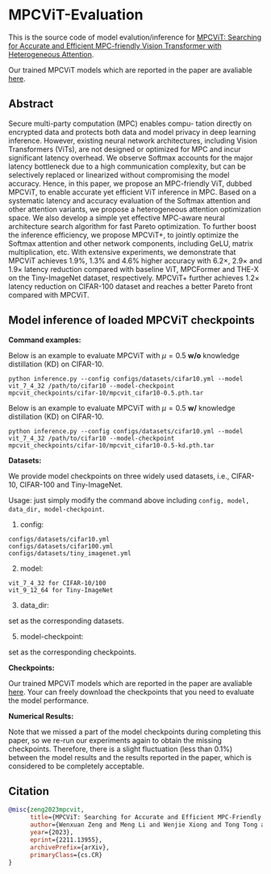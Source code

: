 # MPCViT-Evaluation
This is the source code of model evalution/inference for [MPCViT: Searching for Accurate and Efficient MPC-friendly Vision Transformer with Heterogeneous Attention](https://arxiv.org/pdf/2211.13955.pdf).

Our trained MPCViT models which are reported in the paper are avaliable [here](https://drive.google.com/drive/folders/1YFICe9me9LY3F37uG0YGXw7_52HA3bFL?usp=sharing).

## Abstract
Secure multi-party computation (MPC) enables compu- tation directly on encrypted data and protects both data and model privacy in deep learning inference. However, existing neural network architectures, including Vision Transformers (ViTs), are not designed or optimized for MPC and incur significant latency overhead. We observe Softmax accounts for the major latency bottleneck due to a high communication complexity, but can be selectively replaced or linearized without compromising the model accuracy. Hence, in this paper, we propose an MPC-friendly ViT, dubbed MPCViT, to enable accurate yet efficient ViT inference in MPC. Based on a systematic latency and accuracy evaluation of the Softmax attention and other attention variants, we propose a heterogeneous attention optimization space. We also develop a simple yet effective MPC-aware neural architecture search algorithm for fast Pareto optimization. To further boost the inference efficiency, we propose MPCViT+, to jointly optimize the Softmax attention and other network components, including GeLU, matrix multiplication, etc. With extensive experiments, we demonstrate that MPCViT achieves 1.9%, 1.3% and 4.6% higher accuracy with 6.2×, 2.9× and 1.9× latency reduction compared with baseline ViT, MPCFormer and THE-X on the Tiny-ImageNet dataset, respectively. MPCViT+ further achieves 1.2× latency reduction on CIFAR-100 dataset and reaches a better Pareto front compared with MPCViT.

## Model inference of loaded MPCViT checkpoints
**Command examples:**

Below is an example to evaluate MPCViT with $\mu=0.5$ **w/o** knowledge distillation (KD) on CIFAR-10.
```shell
python inference.py --config configs/datasets/cifar10.yml --model vit_7_4_32 /path/to/cifar10 --model-checkpoint mpcvit_checkpoints/cifar-10/mpcvit_cifar10-0.5.pth.tar
```

Below is an example to evaluate MPCViT with $\mu=0.5$ **w/** knowledge distillation (KD) on CIFAR-10.
```shell
python inference.py --config configs/datasets/cifar10.yml --model vit_7_4_32 /path/to/cifar10 --model-checkpoint mpcvit_checkpoints/cifar-10/mpcvit_cifar10-0.5-kd.pth.tar
```

**Datasets:**

We provide model checkpoints on three widely used datasets, i.e., CIFAR-10, CIFAR-100 and Tiny-ImageNet.

Usage: just simply modify the command above including `config, model, data_dir, model-checkpoint`.

1. config:
```shell
configs/datasets/cifar10.yml
configs/datasets/cifar100.yml
configs/datasets/tiny_imagenet.yml
```

2. model:
```shell
vit_7_4_32 for CIFAR-10/100
vit_9_12_64 for Tiny-ImageNet
```

3. data_dir:
   
set as the corresponding datasets.

5. model-checkpoint:
   
set as the corresponding checkpoints.

**Checkpoints:**

Our trained MPCViT models which are reported in the paper are avaliable [here](https://drive.google.com/drive/folders/1YFICe9me9LY3F37uG0YGXw7_52HA3bFL?usp=sharing).
Your can freely download the checkpoints that you need to evaluate the model performance.

**Numerical Results:**

Note that we missed a part of the model checkpoints during completing this paper, so we re-run our experiments again to obtain the missing checkpoints.
Therefore, there is a slight fluctuation (less than 0.1%) between the model results and the results reported in the paper, which is considered to be completely acceptable.

## Citation
```bibtex
@misc{zeng2023mpcvit,
      title={MPCViT: Searching for Accurate and Efficient MPC-Friendly Vision Transformer with Heterogeneous Attention}, 
      author={Wenxuan Zeng and Meng Li and Wenjie Xiong and Tong Tong and Wenjie-Lu and Jin Tan and Runsheng Wang and Ru Huang},
      year={2023},
      eprint={2211.13955},
      archivePrefix={arXiv},
      primaryClass={cs.CR}
}
```
